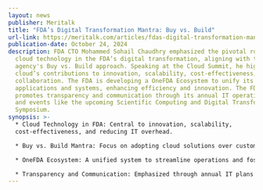 ```yaml
---
layout: news
publisher: Meritalk
title: "FDA’s Digital Transformation Mantra: Buy vs. Build"
url-link: https://meritalk.com/articles/fdas-digital-transformation-mantra-buy-vs-build/
publication-date: October 24, 2024
description: FDA CTO Mohammed Sohail Chaudhry emphasized the pivotal role of
  cloud technology in the FDA’s digital transformation, aligning with the
  agency's Buy vs. Build approach. Speaking at the Cloud Summit, he highlighted
  cloud’s contributions to innovation, scalability, cost-effectiveness, and
  collaboration. The FDA is developing a OneFDA Ecosystem to unify its
  applications and systems, enhancing efficiency and innovation. The FDA also
  promotes transparency and communication through its annual IT operating plan
  and events like the upcoming Scientific Computing and Digital Transformation
  Symposium.
synopsis: >-
  * Cloud Technology in FDA: Central to innovation, scalability,
  cost-effectiveness, and reducing IT overhead.

  * Buy vs. Build Mantra: Focus on adopting cloud solutions over custom on-premise systems.

  * OneFDA Ecosystem: A unified system to streamline operations and foster collaboration.

  * Transparency and Communication: Emphasized through annual IT plans and strategic events.
---
```


